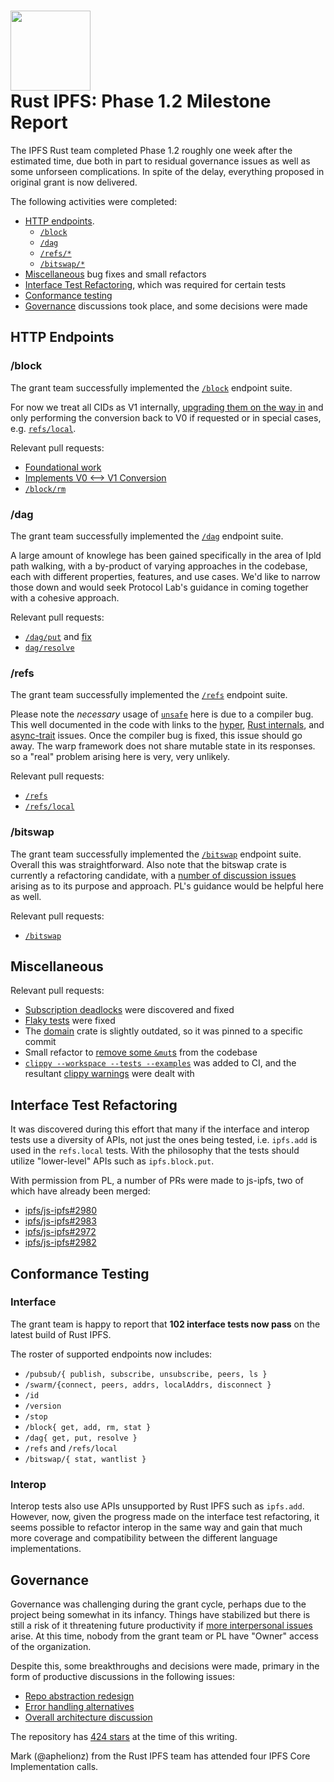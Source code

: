 <h1>
  <img src="https://ipfs.io/ipfs/QmRcFsCvTgGrB52UGpp9P2bSDmnYNTAATdRf4NBj8SKf77/rust-ipfs-logo-256w.png" width="128" /><br />
  Rust IPFS: Phase 1.2 Milestone Report
</h1>

The IPFS Rust team completed Phase 1.2 roughly one week after the estimated time, due both in part to residual governance issues as well as some unforseen complications. In spite of the delay, everything proposed in original grant is now delivered.

The following activities were completed:

- [HTTP endpoints](#http-endpoints).
    - [`/block`](#block)
    - [`/dag`](#dag)
    - [`/refs/*`](#refs)
    - [`/bitswap/*`](#bitswap)
- [Miscellaneous](#miscellaneous) bug fixes and small refactors
- [Interface Test Refactoring](#interface-test-refactoring), which was required for certain tests
- [Conformance testing](#conformance-testing)
- [Governance](#governance) discussions took place, and some decisions were made

## HTTP Endpoints

### /block

The grant team successfully implemented the [`/block`](https://github.com/ipfs-rust/rust-ipfs/issues/90) endpoint suite.

For now we treat all CIDs as V1 internally, [upgrading them on the way in](https://github.com/ipfs-rust/rust-ipfs/blob/master/src/repo/mod.rs#L119) and only performing the conversion back to V0 if requested or in special cases, e.g. [`refs/local`](https://github.com/ipfs-rust/rust-ipfs/pull/160).

Relevant pull requests:
- [Foundational work](https://github.com/ipfs-rust/rust-ipfs/pull/137)
- [Implements V0 <--> V1 Conversion](https://github.com/ipfs-rust/rust-ipfs/pull/158)
- [`/block/rm`](https://github.com/ipfs-rust/rust-ipfs/pull/153)

### /dag

The grant team successfully implemented the [`/dag`](https://github.com/ipfs-rust/rust-ipfs/issues/91) endpoint suite.

A large amount of knowlege has been gained specifically in the area of Ipld path walking, with a by-product of varying approaches in the codebase, each with different properties, features, and use cases. We'd like to narrow those down and would seek Protocol Lab's guidance in coming together with a cohesive approach.

Relevant pull requests:
- [`/dag/put`](https://github.com/ipfs-rust/rust-ipfs/pull/137) and [fix](https://github.com/ipfs-rust/rust-ipfs/pull/157)
- [`dag/resolve`](https://github.com/ipfs-rust/rust-ipfs/pull/158)

### /refs

The grant team successfully implemented the [`/refs`](https://github.com/ipfs-rust/rust-ipfs/issues/92) endpoint suite. 

Please note the _necessary_ usage of [`unsafe`](https://github.com/ipfs-rust/rust-ipfs/blob/master/http/src/v0/support/unshared.rs#L36) here is due to a compiler bug. This well documented in the code with links to the [hyper](https://github.com/hyperium/hyper/issues/2159), [Rust internals](https://internals.rust-lang.org/t/what-shall-sync-mean-across-an-await/12020), and [async-trait](https://github.com/dtolnay/async-trait/issues/77) issues. Once the compiler bug is fixed, this issue should go away. The warp framework does not share mutable state in its responses. so a "real" problem arising here is very, very unlikely.

Relevant pull requests:
- [`/refs`](https://github.com/ipfs-rust/rust-ipfs/pull/147)
- [`/refs/local`](https://github.com/ipfs-rust/rust-ipfs/pull/150)

### /bitswap

The grant team successfully implemented the [`/bitswap`](https://github.com/ipfs-rust/rust-ipfs/issues/93) endpoint suite. Overall this was straightforward. Also note that the bitswap crate is currently a refactoring candidate, with a [number of discussion issues](https://github.com/ipfs-rust/rust-ipfs/issues?q=is%3Aopen+is%3Aissue+label%3Abitswap+label%3Arefactoring) arising as to its purpose and approach. PL's guidance would be helpful here as well.

Relevant pull requests:
- [`/bitswap`](https://github.com/ipfs-rust/rust-ipfs/pull/131)

## Miscellaneous

Relevant pull requests:
- [Subscription deadlocks](https://github.com/ipfs-rust/rust-ipfs/pull/130) were discovered and fixed
- [Flaky tests](https://github.com/ipfs-rust/rust-ipfs/pull/133) were fixed
- The [domain](https://github.com/ipfs-rust/rust-ipfs/pull/151) crate is slightly outdated, so it was pinned to a specific commit
- Small refactor to [remove some `&mut`s](https://github.com/ipfs-rust/rust-ipfs/pull/155) from the codebase
- [`clippy --workspace --tests --examples`](https://github.com/ipfs-rust/rust-ipfs/pull/156) was added to CI, and the resultant [clippy warnings](https://github.com/ipfs-rust/rust-ipfs/pull/159) were dealt with

## Interface Test Refactoring

It was discovered during this effort that many if the interface and interop tests use a diversity of APIs, not just the ones being tested, i.e. `ipfs.add` is used in the `refs.local` tests. With the philosophy that the tests should utilize "lower-level" APIs such as `ipfs.block.put`.

With permission from PL, a number of PRs were made to js-ipfs, two of which have already been merged:
- [ipfs/js-ipfs#2980](https://github.com/ipfs/js-ipfs/pull/2980)
- [ipfs/js-ipfs#2983](https://github.com/ipfs/js-ipfs/pull/2983)
- [ipfs/js-ipfs#2972](https://github.com/ipfs/js-ipfs/pull/2972)
- [ipfs/js-ipfs#2982](https://github.com/ipfs/js-ipfs/pull/2982)

## Conformance Testing

### Interface

The grant team is happy to report that **102 interface tests now pass** on the latest build of Rust IPFS.

The roster of supported endpoints now includes:

* `/pubsub/{ publish, subscribe, unsubscribe, peers, ls }`
* `/swarm/{connect, peers, addrs, localAddrs, disconnect }`
* `/id`
* `/version`
* `/stop`
* `/block{ get, add, rm, stat }`
* `/dag{ get, put, resolve }`
* `/refs` and `/refs/local`
* `/bitswap/{ stat, wantlist }`

### Interop

Interop tests also use APIs unsupported by Rust IPFS such as `ipfs.add`. However, now, given the progress made on the interface test refactoring, it seems possible to refactor interop in the same way and gain that much more coverage and compatibility between the different language implementations.

## Governance

Governance was challenging during the grant cycle, perhaps due to the project being somewhat in its infancy. Things have stabilized but there is still a risk of it threatening future productivity if [more interpersonal issues](https://github.com/ipfs-rust/rust-ipfs/issues/129) arise. At this time, nobody from the grant team or PL have "Owner" access of the organization.

Despite this, some breakthroughs and decisions were made, primary in the form of productive discussions in the following issues:
- [Repo abstraction redesign](https://github.com/ipfs-rust/rust-ipfs/issues/142)
- [Error handling alternatives](https://github.com/ipfs-rust/rust-ipfs/issues/144)
- [Overall architecture discussion](https://github.com/ipfs-rust/rust-ipfs/issues/136)

The repository has [424 stars](https://github.com/ipfs-rust/rust-ipfs/stargazers) at the time of this writing.

Mark (@aphelionz) from the Rust IPFS team has attended four IPFS Core Implementation calls.
